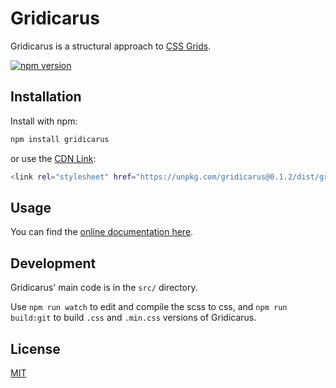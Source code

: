# Gridicarus

Gridicarus is a structural approach to [CSS Grids](https://www.w3.org/TR/css-grid-1/). 

[![npm version](https://badge.fury.io/js/gridicarus.svg)](https://badge.fury.io/js/gridicarus)



## Installation

Install with npm:  

```sh
npm install gridicarus
```
or use the [CDN Link](https://unpkg.com/gridicarus@0.1.2/dist/gridicarus.min.css):

```sh
<link rel="stylesheet" href="https://unpkg.com/gridicarus@0.1.2/dist/gridicarus.min.css">
```

## Usage

You can find the [online documentation here](https://kyoto-shift.github.io/gridicarus).

## Development

Gridicarus' main code is in the ```src/``` directory. 

Use ```npm run watch``` to edit and compile the scss to css, and ```npm run build:git``` to build ```.css``` and ```.min.css``` versions of Gridicarus.

## License

[MIT](LICENSE)
